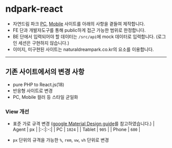 # ndpark-react

- 자연드림 파크 [PC](https://www.naturaldreampark.co.kr), [Mobile](https://www.naturaldreampark.co.kr/mobile/main.php) 사이트를 아래의 사항을 곁들여 제작합니다.
- FE 단과 개발자도구를 통해 public하게 접근 가능한 범위로 한정합니다.
- BE 단에서 입력되어야 할 데이터는 `/src/api`에 mock 데이터로 입력합니다. (로그인 세션은 구현하지 않습니다.)
- 이미지, 미구현된 사이트는 naturaldreampark.co.kr의 요소를 이용합니다.

---

## 기존 사이트에서의 변경 사항

- pure PHP to React.js(18)
- 반응형 사이트로 변경
- PC, Mobile 컬러 등 스타일 균일화

### View 개선

- 표준 가로 규격 변경 ([google Material Design guide](https://m3.material.io/)를 참고하였습니다.)
  | Agent | px |
  |:-:|:-:|
  | PC | `1024` |
  | Tablet | `905` |
  | Phone | `600` |

- `px` 단위의 규격을 가능한 `%`, `rem`, `vw`, `vh` 단위로 변경
